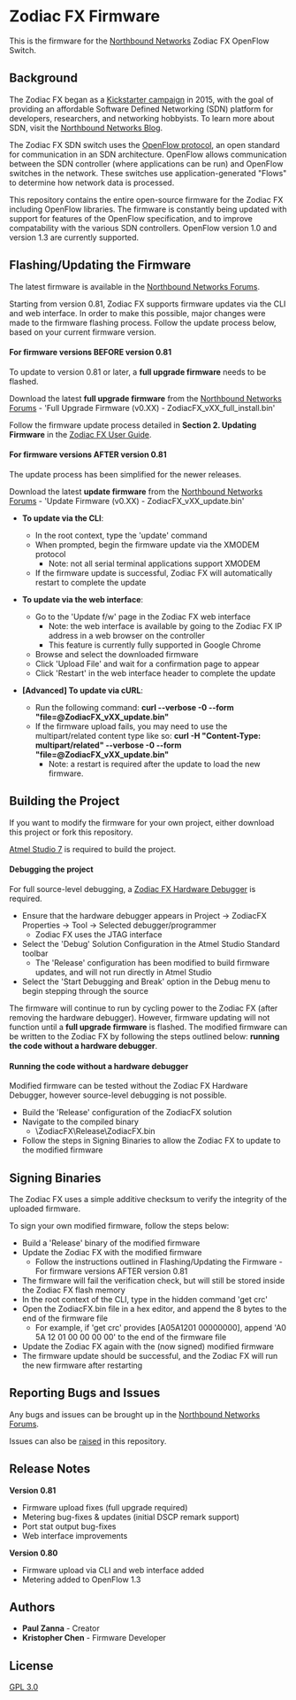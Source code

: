# Zodiac FX Firmware

This is the firmware for the [Northbound Networks](https://northboundnetworks.com/) Zodiac FX OpenFlow Switch.

## Background

The Zodiac FX began as a [Kickstarter campaign](https://www.kickstarter.com/projects/northboundnetworks/zodiac-fx-the-worlds-smallest-openflow-sdn-switch) in 2015, with the goal of providing an affordable Software Defined Networking (SDN) platform for developers, researchers, and networking hobbyists. To learn more about SDN, visit the [Northbound Networks Blog](https://northboundnetworks.com/blogs/sdn).

The Zodiac FX SDN switch uses the [OpenFlow protocol](https://www.opennetworking.org/sdn-resources/openflow), an open standard for communication in an SDN architecture. OpenFlow allows communication between the SDN controller (where applications can be run) and OpenFlow switches in the network. These switches use application-generated "Flows" to determine how network data is processed.

This repository contains the entire open-source firmware for the Zodiac FX including OpenFlow libraries. The firmware is constantly being updated with support for features of the OpenFlow specification, and to improve compatability with the various SDN controllers. OpenFlow version 1.0 and version 1.3 are currently supported.

## Flashing/Updating the Firmware

The latest firmware is available in the [Northbound Networks Forums](http://forums.northboundnetworks.com/index.php?topic=52.0).

Starting from version 0.81, Zodiac FX supports firmware updates via the CLI and web interface. In order to make this possible, major changes were made to the firmware flashing process. Follow the update process below, based on your current firmware version.

#### For firmware versions BEFORE version 0.81

To update to version 0.81 or later, a **full upgrade firmware** needs to be flashed.

Download the latest **full upgrade firmware** from the [Northbound Networks Forums](http://forums.northboundnetworks.com/index.php?topic=52.0) - 'Full Upgrade Firmware (v0.XX) - ZodiacFX_vXX_full_install.bin'

Follow the firmware update process detailed in **Section 2. Updating Firmware** in the [Zodiac FX User Guide](http://forums.northboundnetworks.com/downloads/zodiac_fx/guides/ZodiacFX_UserGuide_0317.pdf).

#### For firmware versions AFTER version 0.81

The update process has been simplified for the newer releases.

Download the latest **update firmware** from the [Northbound Networks Forums](http://forums.northboundnetworks.com/index.php?topic=52.0) - 'Update Firmware (v0.XX) - ZodiacFX_vXX_update.bin'

* **To update via the CLI**:
	* In the root context, type the 'update' command
	* When prompted, begin the firmware update via the XMODEM protocol
		* Note: not all serial terminal applications support XMODEM
	* If the firmware update is successful, Zodiac FX will automatically restart to complete the update

* **To update via the web interface**:
	* Go to the 'Update f/w' page in the Zodiac FX web interface
		* Note: the web interface is available by going to the Zodiac FX IP address in a web browser on the controller
		* This feature is currently fully supported in Google Chrome
	* Browse and select the downloaded firmware
	* Click 'Upload File' and wait for a confirmation page to appear
	* Click 'Restart' in the web interface header to complete the update

* **[Advanced] To update via cURL**:
	* Run the following command: **curl --verbose -0 --form "file=@ZodiacFX_vXX_update.bin"**
	* If the firmware upload fails, you may need to use the multipart/related content type like so: **curl -H "Content-Type: multipart/related" --verbose -0 --form "file=@ZodiacFX_vXX_update.bin"**
		* Note: a restart is required after the update to load the new firmware.

## Building the Project

If you want to modify the firmware for your own project, either download this project or fork this repository.

[Atmel Studio 7](https://www.atmel.com/Microsite/atmel-studio/) is required to build the project.

#### Debugging the project

For full source-level debugging, a [Zodiac FX Hardware Debugger](https://northboundnetworks.com/products/zodiac-fx-hardware-debugger) is required.

* Ensure that the hardware debugger appears in Project -> ZodiacFX Properties -> Tool -> Selected debugger/programmer
	* Zodiac FX uses the JTAG interface
* Select the 'Debug' Solution Configuration in the Atmel Studio Standard toolbar
	* The 'Release' configuration has been modified to build firmware updates, and will not run directly in Atmel Studio
* Select the 'Start Debugging and Break' option in the Debug menu to begin stepping through the source

The firmware will continue to run by cycling power to the Zodiac FX (after removing the hardware debugger). However, firmware updating will not function until a **full upgrade firmware** is flashed. The modified firmware can be written to the Zodiac FX by following the steps outlined below: **running the code without a hardware debugger**.

#### Running the code without a hardware debugger

Modified firmware can be tested without the Zodiac FX Hardware Debugger, however source-level debugging is not possible.

* Build the 'Release' configuration of the ZodiacFX solution
* Navigate to the compiled binary
	* \ZodiacFX\Release\ZodiacFX.bin
* Follow the steps in Signing Binaries to allow the Zodiac FX to update to the modified firmware

## Signing Binaries

The Zodiac FX uses a simple additive checksum to verify the integrity of the uploaded firmware.

To sign your own modified firmware, follow the steps below:
* Build a 'Release' binary of the modified firmware
* Update the Zodiac FX with the modified firmware
	* Follow the instructions outlined in Flashing/Updating the Firmware - For firmware versions AFTER version 0.81
* The firmware will fail the verification check, but will still be stored inside the Zodiac FX flash memory
* In the root context of the CLI, type in the hidden command 'get crc'
* Open the ZodiacFX.bin file in a hex editor, and append the 8 bytes to the end of the firmware file
	* For example, if 'get crc' provides [A05A1201 00000000], append 'A0 5A 12 01 00 00 00 00' to the end of the firmware file
* Update the Zodiac FX again with the (now signed) modified firmware
* The firmware update should be successful, and the Zodiac FX will run the new firmware after restarting

## Reporting Bugs and Issues

Any bugs and issues can be brought up in the [Northbound Networks Forums](http://forums.northboundnetworks.com/index.php?board=3.0).

Issues can also be [raised](https://github.com/NorthboundNetworks/ZodiacFX/issues) in this repository.

## Release Notes

**Version 0.81**
* Firmware upload fixes (full upgrade required)
* Metering bug-fixes & updates (initial DSCP remark support)
* Port stat output bug-fixes
* Web interface improvements

**Version 0.80**
* Firmware upload via CLI and web interface added
* Metering added to OpenFlow 1.3

## Authors

* **Paul Zanna** - Creator
* **Kristopher Chen** - Firmware Developer

## License

[GPL 3.0](LICENSE)
